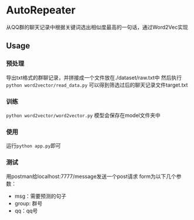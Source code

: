 # AutoRepeater
从QQ群的聊天记录中根据关键词选出相似度最高的一句话，通过Word2Vec实现

## Usage

### 预处理
导出txt格式的群聊记录，并拼接成一个文件放在./dataset/raw.txt中
然后执行`python word2vector/read_data.py`
可以得到筛选过后的聊天记录文件target.txt

### 训练
`python word2vector/word2vector.py`
模型会保存在model文件夹中

### 使用
运行`python app.py`即可

### 测试
用postman给localhost:7777/message发送一个post请求
form为以下几个参数：
- msg：需要预测的句子
- group: 群号
- qq：qq号